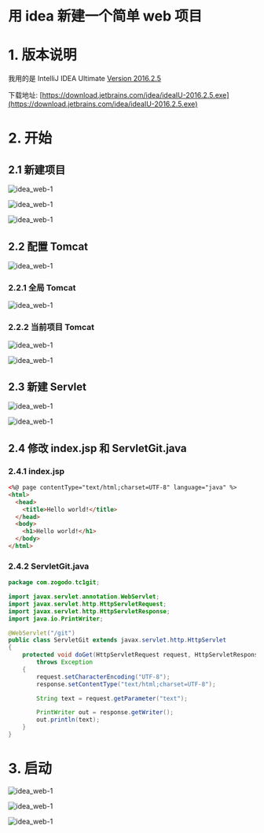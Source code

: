 # 用 idea 新建一个简单 web 项目

# 1. 版本说明

我用的是 IntelliJ IDEA Ultimate [Version 2016.2.5](https://www.jetbrains.com/idea/download/other.html)

下载地址: [https://download.jetbrains.com/idea/ideaIU-2016.2.5.exe](https://download.jetbrains.com/idea/ideaIU-2016.2.5.exe)

# 2. 开始

## 2.1 新建项目

![idea_web-1](md/idea_web/idea_web-1.png)

![idea_web-1](md/idea_web/idea_web-2.png)

![idea_web-1](md/idea_web/idea_web-3.png)

## 2.2 配置 Tomcat

![idea_web-1](md/idea_web/idea_web-4.png)

### 2.2.1 全局 Tomcat

![idea_web-1](md/idea_web/idea_web-5.png)

### 2.2.2 当前项目 Tomcat

![idea_web-1](md/idea_web/idea_web-6.png)

![idea_web-1](md/idea_web/idea_web-7.png)

## 2.3 新建 Servlet

![idea_web-1](md/idea_web/idea_web-8.png)

![idea_web-1](md/idea_web/idea_web-9.png)

## 2.4 修改 index.jsp 和 ServletGit.java

### 2.4.1 index.jsp

```html
<%@ page contentType="text/html;charset=UTF-8" language="java" %>
<html>
  <head>
    <title>Hello world!</title>
  </head>
  <body>
    <h1>Hello world!</h1>
  </body>
</html>

```

### 2.4.2 ServletGit.java

```java
package com.zogodo.tc1git;

import javax.servlet.annotation.WebServlet;
import javax.servlet.http.HttpServletRequest;
import javax.servlet.http.HttpServletResponse;
import java.io.PrintWriter;

@WebServlet("/git")
public class ServletGit extends javax.servlet.http.HttpServlet
{
    protected void doGet(HttpServletRequest request, HttpServletResponse response)
    	throws Exception
    {
        request.setCharacterEncoding("UTF-8");
        response.setContentType("text/html;charset=UTF-8");

        String text = request.getParameter("text");

        PrintWriter out = response.getWriter();
        out.println(text);
    }
}

```

# 3. 启动

![idea_web-1](md/idea_web/idea_web-10.png)

![idea_web-1](md/idea_web/idea_web-11.png)

![idea_web-1](md/idea_web/idea_web-12.png)




